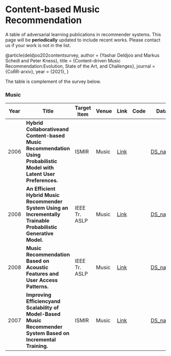 # Content-based Music Recommendation

A table of adversarial learning publications in recommender systems. This page will be ****periodically**** updated to include recent works. Please contact us if your work is not in the list.

@article{deldjoo202contentsurvey,
  author    = {Yashar Deldjoo and
               Markus Schedl and
               Peter Kness},
  title     = {Content-driven Music Recommendation:Evolution, State of the Art, and Challenges},
  journal   = {CoRR-arxiv},
  year      = {2021},
}

The table is complement of the survey below.

### Music
| Year  | Title       |Target Item  | Venue    | Link        |Code | Data|
|------|-------|----------|-----------|---------------|-------|-------|
|2006|**Hybrid Collaborativeand Content-based Music Recommendation Using Probabilistic Model with Latent User Preferences.**|ISMIR|Music|[Link](http://ismir2006.ismir.net/PAPERS/ISMIR0647_Paper.pdf)||[DS_name](TBA)||
|2008|**An Efficient Hybrid Music Recommender System Using an Incrementally Trainable Probabilistic Generative Model.**|IEEE Tr. ASLP|Music|[Link](https://doi.org/10.1109/TASL.2007.911503)| |[DS_name](TBA)||
|2008|**Music Recommendation Based on Acoustic Features and User Access Patterns.**|IEEE Tr. ASLP|Music|[Link](https://ieeexplore.ieee.org/document/5230332)| |[DS_name](TBA)||
|2007|**Improving Efficiencyand Scalability of Model-Based Music Recommender System Based on Incremental Training.**|ISMIR|Music|[Link](https://doi.org/10.5281/zenodo.1416880)| |[DS_name](TBA)||


